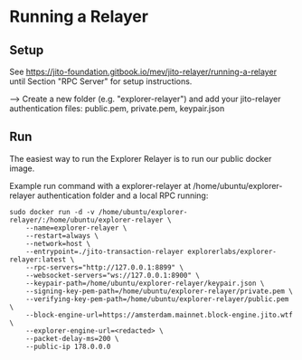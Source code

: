 # Running a Relayer

## Setup

See https://jito-foundation.gitbook.io/mev/jito-relayer/running-a-relayer until Section "RPC Server" for setup instructions.

--> Create a new folder (e.g. "explorer-relayer") and add your jito-relayer authentication files: public.pem, private.pem, keypair.json

## Run

The easiest way to run the Explorer Relayer is to run our public docker image.

Example run command with a explorer-relayer at /home/ubuntu/explorer-relayer authentication folder and a local RPC running:

```shell
sudo docker run -d -v /home/ubuntu/explorer-relayer/:/home/ubuntu/explorer-relayer \
    --name=explorer-relayer \
    --restart=always \
    --network=host \
    --entrypoint=./jito-transaction-relayer explorerlabs/explorer-relayer:latest \
    --rpc-servers="http://127.0.0.1:8899" \
    --websocket-servers="ws://127.0.0.1:8900" \
    --keypair-path=/home/ubuntu/explorer-relayer/keypair.json \
    --signing-key-pem-path=/home/ubuntu/explorer-relayer/private.pem \
    --verifying-key-pem-path=/home/ubuntu/explorer-relayer/public.pem \
    --block-engine-url=https://amsterdam.mainnet.block-engine.jito.wtf \
    --explorer-engine-url=<redacted> \
    --packet-delay-ms=200 \
    --public-ip 178.0.0.0
```
